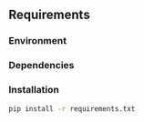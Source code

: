 ## Requirements

### Environment

### Dependencies

### Installation

```bash
pip install -r requirements.txt
```
